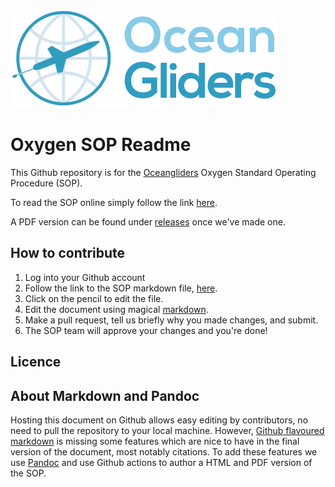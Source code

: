 ![oceangliders](images/logo-ocean-gliders.png)

# Oxygen SOP Readme

This Github repository is for the [Oceangliders](https://www.oceangliders.org) Oxygen Standard Operating Procedure (SOP).

To read the SOP online simply follow the link [here](index.html).

A PDF version can be found under [releases](https://github.com/OceanGlidersCommunity/Oxygen_SOP/releases) once we've made one.

## How to contribute

1. Log into your Github account
2. Follow the link to the SOP markdown file, [here](oxygen.md).
3. Click on the pencil to edit the file.
4. Edit the document using magical [markdown](https://guides.github.com/features/mastering-markdown/).
5. Make a pull request, tell us briefly why you made changes, and submit.
6. The SOP team will approve your changes and you're done!

## Licence

## About Markdown and Pandoc

Hosting this document on Github allows easy editing by contributors, no need to pull the repository to your local machine.
However, [Github flavoured markdown](https://github.github.com/gfm/) is missing some features which are nice to have in the final version of the document, most notably citations.
To add these features we use [Pandoc](https://pandoc.org/) and use Github actions to author a HTML and PDF version of the SOP.
